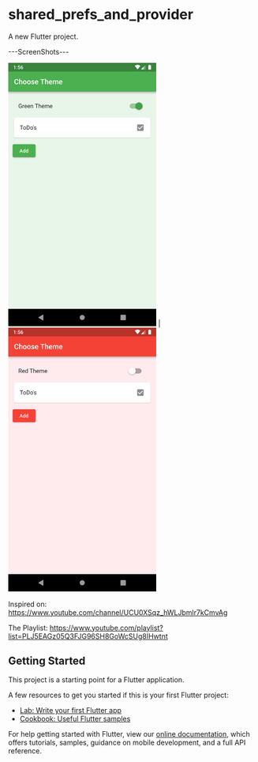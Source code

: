 # shared_prefs_and_provider

A new Flutter project.

---ScreenShots---

<img src="assets/1.png" width="300">  |  <img src="assets/2.png" width="300">  

Inspired on: https://www.youtube.com/channel/UCU0XSqz_hWLJbmlr7kCmvAg

The Playlist: https://www.youtube.com/playlist?list=PLJ5EAGz05Q3FJG96SH8GoWcSUg8IHwtnt
## Getting Started

This project is a starting point for a Flutter application.

A few resources to get you started if this is your first Flutter project:

- [Lab: Write your first Flutter app](https://flutter.dev/docs/get-started/codelab)
- [Cookbook: Useful Flutter samples](https://flutter.dev/docs/cookbook)

For help getting started with Flutter, view our
[online documentation](https://flutter.dev/docs), which offers tutorials,
samples, guidance on mobile development, and a full API reference.
